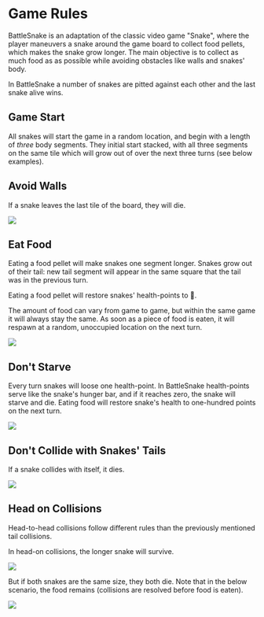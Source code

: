 # Game Rules

BattleSnake is an adaptation of the classic video game "Snake", where the player maneuvers a snake around the game board to collect food pellets, which makes the snake grow longer. The main objective is to collect as much food as as possible while avoiding obstacles like walls and snakes' body.

In BattleSnake a number of snakes are pitted against each other and the last snake alive wins.

## Game Start
All snakes will start the game in a random location, and begin with a length of _three_ body segments. They initial start stacked, with all three segments on the same tile which will grow out of over the next three turns (see below examples).

## Avoid Walls

If a snake leaves the last tile of the board, they will die.

![](../assets/static/images/rule-wall.gif)

## Eat Food

Eating a food pellet will make snakes one segment longer. Snakes grow out of their tail: new tail segment will appear in the same square that the tail was in the previous turn.

Eating a food pellet will restore snakes' health-points to 💯.

The amount of food can vary from game to game, but within the same game it will always stay the same. As soon as a piece of food is eaten, it will respawn at a random, unoccupied location on the next turn.


![](../assets/static/images/rule-food.gif)

## Don't Starve

Every turn snakes will loose one health-point. In BattleSnake health-points serve like the snake's hunger bar, and if it reaches zero, the snake will starve and die. Eating food will restore snake's health to one-hundred points on the next turn.

![](../assets/static/images/rule-starvation.gif)

## Don't Collide with Snakes' Tails

If a snake collides with itself, it dies.

![](../assets/static/images/rule-self.gif)

## Head on Collisions

Head-to-head collisions follow different rules than the previously mentioned tail collisions.

In head-on collisions, the longer snake will survive.

![](../assets/static/images/rule-head-longer.gif)

But if both snakes are the same size, they both die. Note that in the below scenario, the food remains (collisions are resolved before food is eaten).

![](../assets/static/images/rule-head-same-size.gif)


